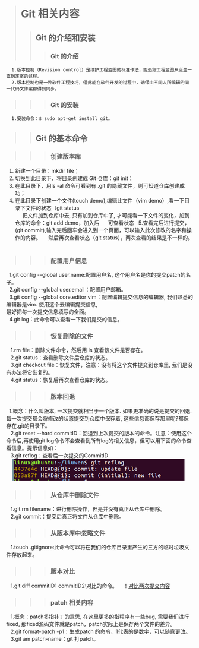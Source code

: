 ># Git 相关内容
>>## Git 的介绍和安装
 >>>### Git 的介绍  
 
      1.版本控制（Revision control）是维护工程蓝图的标准作法，能追踪工程蓝图从诞生一直到定案的过程。
      2.版本控制也是一种软件工程技巧，借此能在软件开发的过程中，确保由不同人所编辑的同一代码文件案都得到同步。  
      
 >>>### Git 的安装
      1.安装命令：$ sudo apt-get install git。  
      
>>## Git 的基本命令  
 
 >>>### 创建版本库  
      
   1. 新建一个目录：mkdir file；
   2. 切换到此目录下，将目录创建成 Git 仓库：git init；
   3. 在此目录下，用ls -al 命令可看到有 .git 的隐藏文件，则可知道仓库创建成功；
   4. 在此目录下创建一个文件(touch demo),编辑此文件（vim demo）,看一下目录下文件的状态（git status       
      把文件加到仓库中去, 只有加到仓库中了, 才可能看一下文件的变化，加到仓库的命令：git add demo，加入后
      可查看状态 
   5.查看完后进行提交，(git commit),输入完后回车会进入到一个页面，可以输入此次修改的名字和操作的内容。 
     然后再次查看状态（git status），两次查看的结果是不一样的。
         
       
 >>>### 配置用户信息  
      
   1.git config --global user.name:配置用户名, 这个用户名是你的提交patch的名子。       
   2.git config --global user.email：配置用户邮箱。         
   3.git config --global core.editor vim：配置编辑提交信息的编辑器, 我们熟悉的编辑器是vim. 使用这个去编辑提交信息,  
     最好把每一次提交信息填写的全面。  
   4.git log：此命令可以查看一下我们提交的信息。      
 >>>### 恢复删除的文件  
    1.rm file：删除文件命令，然后用 ls 查看该文件是否存在。       
    2.git status：查看删除文件后仓库的状态。        
    3.git checkout file：恢复文件，注意：没有将这个文件提交到仓库里, 我们是没有办法将它恢复的。       
    4.git status：恢复后再次查看仓库的状态。        
 >>>### 版本回退  

   1.概念：什么叫版本, 一次提交就相当于一个版本. 如果更准确的说是提交的回退. 每一次提交都会将修改的状态提交到仓库中保存着, 这些信息都保存那里呢?都保存在.git的目录下。       
    2.git reset --hard commitID：回退到上次提交的版本的命令。注意：使用这个命令后,再使用git log命令不会查看到所有log的相关信息，但可以用下面的命令查看信息。提示信息如：        
    3.git reflog：查看后一次提交的CommitID  
     ![版本回退后reflog](https://github.com/liuwen777/liuyunwen/blob/master/img/reflog.png)
     
 >>>### 从仓库中删除文件
    1.git rm filename：进行删除操作，但是并没有真正从仓库中删除。       
    2.git commit：提交后真正将文件从仓库中删除。 
      
 >>>### 从版本库中忽略文件
    1.touch .gitignore:此命令可以将在我们的仓库目录里产生的三方的临时垃圾文件存放起来。
      
 >>>### 版本对比
    1.git diff commitID1 commitID2:对比的命令。
    ！[对比两次提交内容](https://github.com/liuwen777/liuyunwen/blob/master/img/对比内容.png)
      
 >>>### patch 相关内容
    1.概念：patch多指补丁的意思, 在这里更多的指程序有一些bug, 需要我们进行fixed, 那fixed源码文件就是patch，patch实际上是保存两个文件的差异。  
    2.git format-patch -p1：生成patch 的命令，1代表的是数字，可以随意更改。         
    3.git am patch-name：git 打patch。    
      
     
 
 

 
 


 
 
 
 
 
 


 

 
 
 



 

 

 



         
